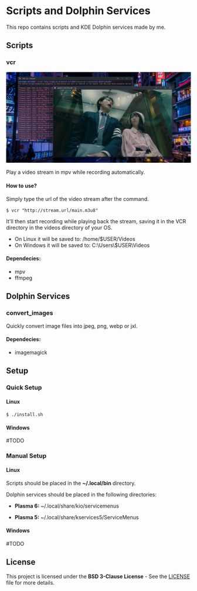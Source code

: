 # Scripts and Dolphin Services

This repo contains scripts and KDE Dolphin services made by me.

## Scripts

### vcr

![screenshot](./docs/screenshot_vcr.png)

Play a video stream in mpv while recording automatically.

#### How to use?

Simply type the url of the video stream after the command.

```
$ vcr "http://stream.url/main.m3u8"
```

It'll then start recording while playing back the stream, saving it in the VCR directory in the videos directory of your OS.

- On Linux it will be saved to: /home/$USER/Videos
- On Windows it will be saved to: C:\\Users\\$USER\Videos

#### Dependecies:

- mpv
- ffmpeg

## Dolphin Services

### convert_images

Quickly convert image files into jpeg, png, webp or jxl.

#### Dependecies:

- imagemagick

## Setup

### Quick Setup

#### Linux

```
$ ./install.sh
```

#### Windows

#TODO

### Manual Setup

#### Linux

Scripts should be placed in the **~/.local/bin** directory.

Dolphin services should be placed in the following directories:

- **Plasma 6:** ~/.local/share/kio/servicemenus

- **Plasma 5:** ~/.local/share/kservices5/ServiceMenus

#### Windows

#TODO

## License

This project is licensed under the __BSD 3-Clause License__ - See the [LICENSE](./LICENSE) file for more details.
